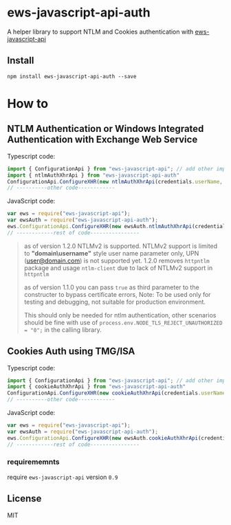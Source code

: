 # ews-javascript-api-auth

A helper library to support NTLM and Cookies authentication with [ews-javascript-api](https://github.com/gautamsi/ews-javascript-api)

## Install

`npm install ews-javascript-api-auth --save`

# How to
## NTLM Authentication or Windows Integrated Authentication with Exchange Web Service

Typescript code:
```ts
import { ConfigurationApi } from "ews-javascript-api"; // add other imported objects based on your need
import { ntlmAuthXhrApi } from "ews-javascript-api-auth"
ConfigurationApi.ConfigureXHR(new ntlmAuthXhrApi(credentials.userName, credentials.password));
// ----------other code------------
```

JavaScript code:
```js
var ews = require("ews-javascript-api");
var ewsAuth = require("ews-javascript-api-auth");
ews.ConfigurationApi.ConfigureXHR(new ewsAuth.ntlmAuthXhrApi(credentials.userName, credentials.password));
// ------------rest of code----------------
```
> as of version 1.2.0 NTLMv2 is supported. NTLMv2 support is limited to **"domain\username"** style user name parameter only, UPN (user@domain.com) is not supported yet. 
>  1.2.0 removes `httpntlm` package and usage `ntlm-client` due to lack of NTLMv2 support in `httpntlm`
>
> as of version 1.1.0 you can pass `true` as third parameter to the constructer to bypass certificate errors, Note: To be used only for testing and debugging, not suitable for production environment. 
>
>This should only be needed for ntlm authentication, other scenarios should be fine with use of `process.env.NODE_TLS_REJECT_UNAUTHORIZED = "0";` in the calling library.


## Cookies Auth using TMG/ISA

Typescript code:
```ts
import { ConfigurationApi } from "ews-javascript-api"; // add other imported objects based on your need
import { cookieAuthXhrApi } from "ews-javascript-api-auth"
ConfigurationApi.ConfigureXHR(new cookieAuthXhrApi(credentials.userName, credentials.password));
// ----------other code------------
```

JavaScript code:
```js
var ews = require("ews-javascript-api");
var ewsAuth = require("ews-javascript-api-auth");
ews.ConfigurationApi.ConfigureXHR(new ewsAuth.cookieAuthXhrApi(credentials.userName, credentials.password));
// ------------rest of code----------------
```

### requirememnts
require `ews-javascript-api` version `0.9`


## License
MIT

